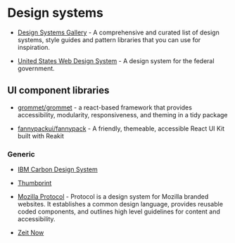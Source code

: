 # Design systems

- [Design Systems Gallery](https://designsystemsrepo.com/design-systems/) - A comprehensive and curated list of design systems, style guides and pattern libraries that you can use for inspiration.

- [United States Web Design System](https://v2.designsystem.digital.gov/) - A design system for the federal government.

## UI component libraries

- [grommet/grommet](https://github.com/grommet/grommet) - a react-based framework that provides accessibility, modularity, responsiveness, and theming in a tidy package

- [fannypackui/fannypack](https://github.com/fannypackui/fannypack) - A friendly, themeable, accessible React UI Kit built with Reakit

### Generic

- [IBM Carbon Design System](https://www.carbondesignsystem.com/)

- [Thumbprint](https://thumbprint.design/)

- [Mozilla Protocol](https://protocol.mozilla.org/) - Protocol is a design system for Mozilla branded websites. It establishes a common design language, provides reusable coded components, and outlines high level guidelines for content and accessibility.

- [Zeit Now](https://zeit.co/design/now)

